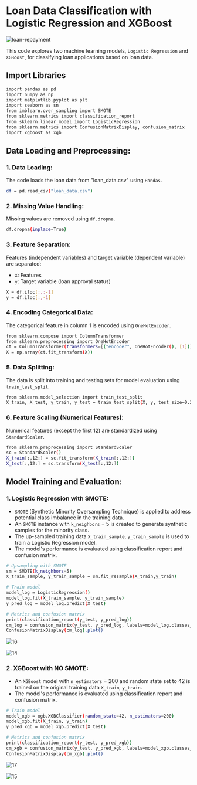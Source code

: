 # Loan Data Classification with Logistic Regression and XGBoost

![loan-repayment](https://github.com/user-attachments/assets/207bc798-a14f-414d-a196-7538e7184ae1)

This code explores two machine learning models, ```Logistic Regression``` and ```XGBoost```, for classifying loan applications based on loan data.

## Import Libraries

``` bash
import pandas as pd
import numpy as np
import matplotlib.pyplot as plt
import seaborn as sn
from imblearn.over_sampling import SMOTE
from sklearn.metrics import classification_report
from sklearn.linear_model import LogisticRegression
from sklearn.metrics import ConfusionMatrixDisplay, confusion_matrix
import xgboost as xgb
```

## Data Loading and Preprocessing:

### 1. Data Loading: 
The code loads the loan data from "loan_data.csv" using ```Pandas```.

``` bash
df = pd.read_csv("loan_data.csv")
```

### 2. Missing Value Handling: 
Missing values are removed using ```df.dropna```.

``` bash
df.dropna(inplace=True)
```

### 3. Feature Separation: 
Features (independent variables) and target variable (dependent variable) are separated:

- ```X```: Features
- ```y```: Target variable (loan approval status)

``` bash
X = df.iloc[:,:-1]
y = df.iloc[:,-1]
```

### 4. Encoding Categorical Data: 
The categorical feature in column 1 is encoded using ```OneHotEncoder```.

``` bash
from sklearn.compose import ColumnTransformer
from sklearn.preprocessing import OneHotEncoder
ct = ColumnTransformer(transformers=[("encoder", OneHotEncoder(), [1])], remainder="passthrough")
X = np.array(ct.fit_transform(X))
```

### 5. Data Splitting: 
The data is split into training and testing sets for model evaluation using ```train_test_split```.

``` bash
from sklearn.model_selection import train_test_split
X_train, X_test, y_train, y_test = train_test_split(X, y, test_size=0.2, random_state=42)
```

### 6. Feature Scaling (Numerical Features): 
Numerical features (except the first 12) are standardized using ```StandardScaler```.

``` bash
from sklearn.preprocessing import StandardScaler
sc = StandardScaler()
X_train[:,12:] = sc.fit_transform(X_train[:,12:])
X_test[:,12:] = sc.transform(X_test[:,12:])
```

## Model Training and Evaluation:

### 1. Logistic Regression with SMOTE:

- ```SMOTE``` (Synthetic Minority Oversampling Technique) is applied to address potential class imbalance in the training data.
- An ```SMOTE``` instance with ```k_neighbors``` = 5 is created to generate synthetic samples for the minority class.
- The up-sampled training data ```X_train_sample```, ```y_train_sample``` is used to train a Logistic Regression model.
- The model's performance is evaluated using classification report and confusion matrix.

``` bash
# Upsampling with SMOTE
sm = SMOTE(k_neighbors=5)
X_train_sample, y_train_sample = sm.fit_resample(X_train,y_train)

# Train model
model_log = LogisticRegression()
model_log.fit(X_train_sample, y_train_sample)
y_pred_log = model_log.predict(X_test)

# Metrics and confusion matrix
print(classification_report(y_test, y_pred_log))
cm_log = confusion_matrix(y_test, y_pred_log, labels=model_log.classes_)
ConfusionMatrixDisplay(cm_log).plot()
```

![16](https://github.com/tuanng1102/loan-repayment-prediction/assets/147653892/cdd056fe-53c0-492f-a505-36f609d47ef7)

![14](https://github.com/tuanng1102/loan-repayment-prediction/assets/147653892/31255208-24ee-4745-b28d-4236fc0afbbb)

### 2. XGBoost with NO SMOTE:

- An ```XGBoost``` model with ```n_estimators``` = 200 and random state set to 42 is trained on the original training data ```X_train```, ```y_train```.
- The model's performance is evaluated using classification report and confusion matrix.

``` bash
# Train model
model_xgb = xgb.XGBClassifier(random_state=42, n_estimators=200)
model_xgb.fit(X_train, y_train)
y_pred_xgb = model_xgb.predict(X_test)

# Metrics and confusion matrix
print(classification_report(y_test, y_pred_xgb))
cm_xgb = confusion_matrix(y_test, y_pred_xgb, labels=model_xgb.classes_)
ConfusionMatrixDisplay(cm_xgb).plot()
```

![17](https://github.com/tuanng1102/loan-repayment-prediction/assets/147653892/3dce8d76-8a44-4c95-a212-42c89b6a7798)

![15](https://github.com/tuanng1102/loan-repayment-prediction/assets/147653892/09361c3a-a0dc-4ea1-8223-0d0092d50a4e)
